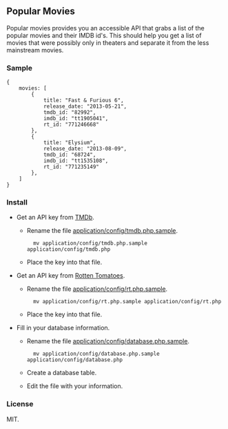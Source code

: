 ## Popular Movies

Popular movies provides you an accessible API that grabs a list of the popular movies and their IMDB id's. This should help you get a list of movies that were possibly only in theaters and separate it from the less mainstream movies.

### Sample

    {
        movies: [
            {
                title: "Fast & Furious 6",
                release_date: "2013-05-21",
                tmdb_id: "82992",
                imdb_id: "tt1905041",
                rt_id: "771246668"
            },
            {
                title: "Elysium",
                release_date: "2013-08-09",
                tmdb_id: "68724",
                imdb_id: "tt1535108",
                rt_id: "771235149"
            },
        ]
    }

### Install

* Get an API key from [TMDb](https://www.themoviedb.org/account/sluzorz/api-details).

    * Rename the file [application/config/tmdb.php.sample](application/config/tmdb.php).

            mv application/config/tmdb.php.sample application/config/tmdb.php

    * Place the key into that file.

* Get an API key from [Rotten Tomatoes](http://developer.rottentomatoes.com/apps/register).

    * Rename the file [application/config/rt.php.sample](application/config/rt.php).

            mv application/config/rt.php.sample application/config/rt.php

    * Place the key into that file.

* Fill in your database information.

    * Rename the file [application/config/database.php.sample](application/config/database.php).

            mv application/config/database.php.sample application/config/database.php

    * Create a database table.

    * Edit the file with your information.

### License

MIT.
